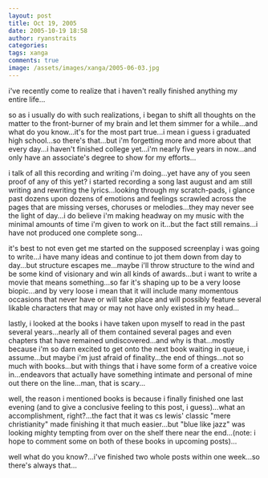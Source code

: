```yaml
---
layout: post
title: Oct 19, 2005
date: 2005-10-19 18:58
author: ryanstraits
categories:
tags: xanga
comments: true
image: /assets/images/xanga/2005-06-03.jpg
---
```

i've recently come to realize that i haven't really finished anything my entire life...

<!-- break -->

so as i usually do with such realizations, i began to shift all thoughts on the matter to the front-burner of my brain and let them simmer for a while...and what do you know...it's for the most part true...i mean i guess i graduated high school...so there's that...but i'm forgetting more and more about that every day...i haven't finished college yet...i'm nearly five years in now...and only have an associate's degree to show for my efforts...

i talk of all this recording and writing i'm doing...yet have any of you seen proof of any of this yet? i started recording a song last august and am still writing and rewriting the lyrics...looking through my scratch-pads, i glance past dozens upon dozens of emotions and feelings scrawled across the pages that are missing verses, choruses or melodies...they may never see the light of day...i do believe i'm making headway on my music with the minimal amounts of time i'm given to work on it...but the fact still remains...i have not produced one complete song...

it's best to not even get me started on the supposed screenplay i was going to write...i have many ideas and continue to jot them down from day to day...but structure escapes me...maybe i'll throw structure to the wind and be some kind of visionary and win all kinds of awards...but i want to write a movie that means something...so far it's shaping up to be a very loose biopic...and by very loose i mean that it will include many momentous occasions that never have or will take place and will possibly feature several likable characters that may or may not have only existed in my head...

lastly, i looked at the books i have taken upon myself to read in the past several years...nearly all of them contained several pages and even chapters that have remained undiscovered...and why is that...mostly because i'm so darn excited to get onto the next book waiting in queue, i assume...but maybe i'm just afraid of finality...the end of things...not so much with books...but with things that i have some form of a creative voice in...endeavors that actually have something intimate and personal of mine out there on the line...man, that is scary...

well, the reason i mentioned books is because i finally finished one last evening (and to give a conclusive feeling to this post, i guess)...what an accomplishment, right?...the fact that it was cs lewis' classic "mere christianity" made finishing it that much easier...but "blue like jazz" was looking mighty tempting from over on the shelf there near the end...(note: i hope to comment some on both of these books in upcoming posts)...

well what do you know?...i've finished two whole posts within one week...so there's always that...
